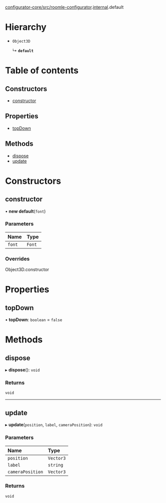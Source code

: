[configurator-core/src/roomle-configurator](../modules/configurator_core_src_roomle_configurator.md).[internal](../modules/configurator_core_src_roomle_configurator._internal_.md).default

# Hierarchy

- `Object3D`

  ↳ **`default`**

# Table of contents

## Constructors

- [constructor](configurator_core_src_roomle_configurator._internal_.default-43.md#constructor)

## Properties

- [topDown](configurator_core_src_roomle_configurator._internal_.default-43.md#topdown)

## Methods

- [dispose](configurator_core_src_roomle_configurator._internal_.default-43.md#dispose)
- [update](configurator_core_src_roomle_configurator._internal_.default-43.md#update)

# Constructors

## constructor

• **new default**(`font`)

### Parameters

| Name | Type |
| :------ | :------ |
| `font` | `Font` |

### Overrides

Object3D.constructor

# Properties

## topDown

• **topDown**: `boolean` = `false`

# Methods

## dispose

▸ **dispose**(): `void`

### Returns

`void`

___

## update

▸ **update**(`position`, `label`, `cameraPosition`): `void`

### Parameters

| Name | Type |
| :------ | :------ |
| `position` | `Vector3` |
| `label` | `string` |
| `cameraPosition` | `Vector3` |

### Returns

`void`
